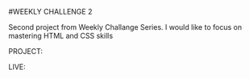 #WEEKLY CHALLENGE 2

Second project from Weekly Challange Series. I would like to focus on mastering HTML and CSS skills

PROJECT: 

LIVE: